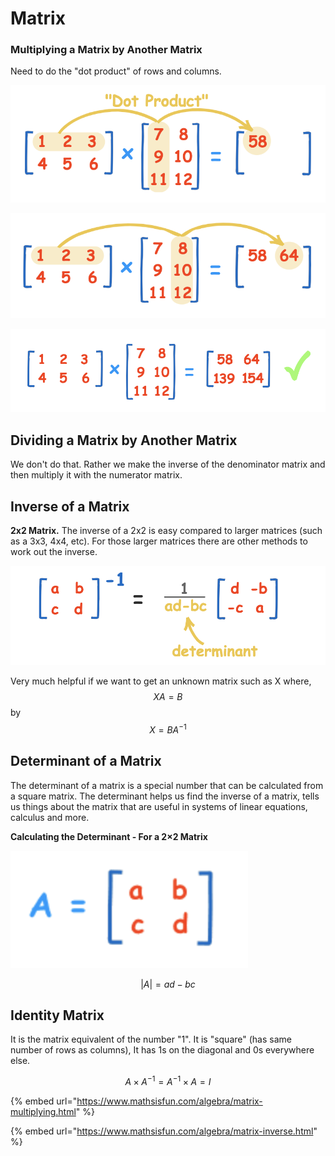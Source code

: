 # Matrix

### Multiplying a Matrix by Another Matrix

Need to do the "dot product" of rows and columns.

![](../.gitbook/assets/screen-shot-2020-12-22-at-9.21.31-pm.png)

![](../.gitbook/assets/screen-shot-2020-12-22-at-9.21.50-pm.png)

![](../.gitbook/assets/screen-shot-2020-12-22-at-9.22.24-pm.png)

## Dividing a Matrix by Another Matrix

We don't do that. Rather we make the inverse of the denominator matrix and then multiply it with the numerator matrix.

## Inverse of a Matrix

**2x2 Matrix.** The inverse of a 2x2 is easy compared to larger matrices \(such as a 3x3, 4x4, etc\). For those larger matrices there are other methods to work out the inverse.

![](../.gitbook/assets/screen-shot-2020-12-22-at-9.28.45-pm.png)

Very much helpful if we want to get an unknown matrix such as X where,$$XA = B$$ by $$X = BA^{-1}$$ 

## Determinant of a Matrix

The determinant of a matrix is a special number that can be calculated from a square matrix. The determinant helps us find the inverse of a matrix, tells us things about the matrix that are useful in systems of linear equations, calculus and more.

**Calculating the Determinant - For a 2×2 Matrix**

![](../.gitbook/assets/screen-shot-2020-12-22-at-9.32.53-pm.png)

$$
|A| = ad - bc
$$

## Identity Matrix

It is the matrix equivalent of the number "1". It is "square" \(has same number of rows as columns\), It has 1s on the diagonal and 0s everywhere else.

$$
A \times A^{-1} = A^{-1} \times A = I
$$

{% embed url="https://www.mathsisfun.com/algebra/matrix-multiplying.html" %}

{% embed url="https://www.mathsisfun.com/algebra/matrix-inverse.html" %}



